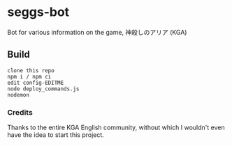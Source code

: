 # seggs-bot
Bot for various information on the game, 神殺しのアリア (KGA)

## Build
```
clone this repo
npm i / npm ci
edit config-EDITME
node deploy_commands.js
nodemon
```

### Credits
Thanks to the entire KGA English community, without which I wouldn't even have the idea to start this project.